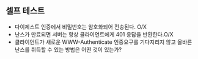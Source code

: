 ## 셀프 테스트

- 다이제스트 인증에서 비밀번호는 암호화되어 전송된다. O/X
- 난스가 만료되면 서버는 항상 클라이언트에게 401 응답을 반환한다.O/X
- 클라이언트가 새로운 WWW-Authenticate 인증요구를 기다지리지 않고 올바른 난스를 취득할 수 있는 방법은 어떤 것이 있는가?
